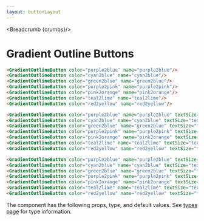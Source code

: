 ```yaml
---
layout: buttonLayout
---
```


<script>
  import Htwo from '../utils/Htwo.svelte'
  import ExampleDiv from '../utils/ExampleDiv.svelte'
  import { GradientOutlineButton , Table, TableDefaultRow, Breadcrumb } from '$lib/index';
  import componentProps from '../props/GradientOutlineButton.json'
  // Props table
  let items = componentProps.props
	let propHeader = ['Name', 'Type', 'Default']
	
	let divClass='w-full relative overflow-x-auto shadow-md sm:rounded-lg py-4'
let theadClass ='text-xs text-gray-700 uppercase bg-gray-50 dark:bg-gray-700 dark:text-white'

  let crumbs = [
    {
      label:'Home',
      href:'/'
    },
    {
      label:'Buttons',
      href:'/buttons/'
    },
    {
      label:'Gradient outline button',
      href:'/buttons/gradient-outline'
    },
  ]
</script>

<Breadcrumb {crumbs}/>

<h1 class="text-3xl w-full dark:text-white py-8">Gradient Outline Buttons</h1>

<Htwo label="text-sm" />

<ExampleDiv>
<GradientOutlineButton color="purple2blue" name="purple2blue"/>
<GradientOutlineButton color="cyan2blue" name="cyan2blue"/>
<GradientOutlineButton color="green2blue" name="green2blue"/>
<GradientOutlineButton color="purple2pink" name="purple2pink"/>
<GradientOutlineButton color="pink2orange" name="pink2orange"/>
<GradientOutlineButton color="teal2lime" name="teal2lime"/>
<GradientOutlineButton color="red2yellow" name="red2yellow"/>
</ExampleDiv>

```html
<GradientOutlineButton color="purple2blue" name="purple2blue"/>
<GradientOutlineButton color="cyan2blue" name="cyan2blue"/>
<GradientOutlineButton color="green2blue" name="green2blue"/>
<GradientOutlineButton color="purple2pink" name="purple2pink"/>
<GradientOutlineButton color="pink2orange" name="pink2orange"/>
<GradientOutlineButton color="teal2lime" name="teal2lime"/>
<GradientOutlineButton color="red2yellow" name="red2yellow"/>
```

<Htwo label="text-xs" />

<ExampleDiv>
<GradientOutlineButton color="purple2blue" name="purple2blue" textSize="text-xs"/>
<GradientOutlineButton color="cyan2blue" name="cyan2blue" textSize="text-xs"/>
<GradientOutlineButton color="green2blue" name="green2blue" textSize="text-xs"/>
<GradientOutlineButton color="purple2pink" name="purple2pink" textSize="text-xs"/>
<GradientOutlineButton color="pink2orange" name="pink2orange" textSize="text-xs"/>
<GradientOutlineButton color="teal2lime" name="teal2lime" textSize="text-xs"/>
<GradientOutlineButton color="red2yellow" name="red2yellow" textSize="text-xs"/>
</ExampleDiv>

```html
<GradientOutlineButton color="purple2blue" name="purple2blue" textSize="text-xs"/>
<GradientOutlineButton color="cyan2blue" name="cyan2blue" textSize="text-xs"/>
<GradientOutlineButton color="green2blue" name="green2blue" textSize="text-xs"/>
<GradientOutlineButton color="purple2pink" name="purple2pink" textSize="text-xs"/>
<GradientOutlineButton color="pink2orange" name="pink2orange" textSize="text-xs"/>
<GradientOutlineButton color="teal2lime" name="teal2lime" textSize="text-xs"/>
<GradientOutlineButton color="red2yellow" name="red2yellow" textSize="text-xs"/>
```

<Htwo label="text-base" />

<ExampleDiv>
<GradientOutlineButton color="purple2blue" name="purple2blue" textSize="text-base"/>
<GradientOutlineButton color="cyan2blue" name="cyan2blue" textSize="text-base"/>
<GradientOutlineButton color="green2blue" name="green2blue" textSize="text-base"/>
<GradientOutlineButton color="purple2pink" name="purple2pink" textSize="text-base"/>
<GradientOutlineButton color="pink2orange" name="pink2orange" textSize="text-base"/>
<GradientOutlineButton color="teal2lime" name="teal2lime" textSize="text-base"/>
<GradientOutlineButton color="red2yellow" name="red2yellow" textSize="text-base"/>
</ExampleDiv>

```html
<GradientOutlineButton color="purple2blue" name="purple2blue" textSize="text-base"/>
<GradientOutlineButton color="cyan2blue" name="cyan2blue" textSize="text-base"/>
<GradientOutlineButton color="green2blue" name="green2blue" textSize="text-base"/>
<GradientOutlineButton color="purple2pink" name="purple2pink" textSize="text-base"/>
<GradientOutlineButton color="pink2orange" name="pink2orange" textSize="text-base"/>
<GradientOutlineButton color="teal2lime" name="teal2lime" textSize="text-base"/>
<GradientOutlineButton color="red2yellow" name="red2yellow" textSize="text-base"/>
```

<Htwo label="Props" />

<p>The component has the following props, type, and default values. See <a href="/pages/types">types 
 page</a> for type information.</p>


<Table header={propHeader} {divClass} {theadClass}>
  <TableDefaultRow {items} rowState='hover' />
</Table>